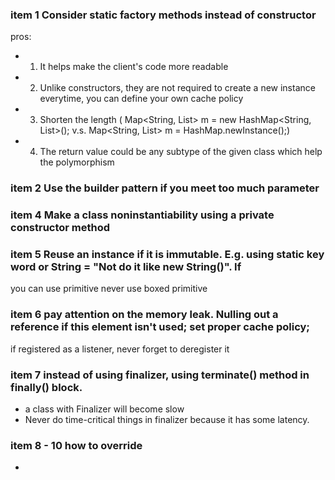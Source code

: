 ### item 1 Consider static factory methods instead of constructor
pros: 
- 1. It helps make the client's code more readable 
- 2. Unlike constructors, they are not required to create a new instance 
everytime, you can define your own cache policy 
- 3. Shorten the length ( Map<String, List<String>> m = new HashMap<String, List<String>>();
v.s. Map<String, List<String>> m = HashMap.newInstance();) 
- 4. The return value could be any subtype of the given class which help the polymorphism

### item 2 Use the builder pattern if you meet too much parameter

### item 4 Make a class noninstantiability using a private constructor method

### item 5 Reuse an instance if it is immutable. E.g. using static key word or String = "Not do it like new String()". If
you can use primitive never use boxed primitive

### item 6 pay attention on the memory leak. Nulling out a reference if this element isn't used; set proper cache policy;
if registered as a listener, never forget to deregister it

### item 7 instead of using finalizer, using terminate() method in finally() block. 

- a class with Finalizer will become slow
- Never do time-critical things in finalizer because it has some latency.

### item 8 - 10 how to override

-
